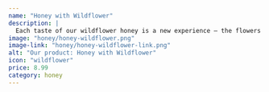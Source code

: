 ```yaml
---
name: "Honey with Wildflower"
description: |
  Each taste of our wildflower honey is a new experience — the flowers the bees choose directly impacts the intensity of the flavour. Ideal for the adventurous!
image: "honey/honey-wildflower.png"
image-link: "honey/honey-wildflower-link.png"
alt: "Our product: Honey with Wildflower"
icon: "wildflower"
price: 8.99
category: honey
---
```

